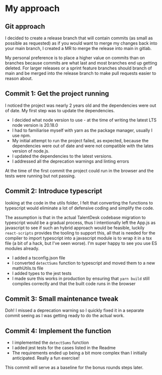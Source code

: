 # My approach

## Git approach

I decided to create a release branch that will contain commits (as small as possible as requested) as if you would want to merge my changes back into your main branch, I created a MR to merge the release into main in gitlab.

My personal preference is to place a higher value on commits than on branches because commits are what last and most branches end up getting deleted. For larger releases or a sprint feature branches should branch of main and be merged into the release branch to make pull requests easier to reason about.

## Commit 1: Get the project running

I noticed the project was nearly 2 years old and the dependencies were out of date. My first step was to update the dependencies.

- I decided what node version to use - at the time of writing the latest LTS node version is 20.18.0
- I had to familiarise myself with yarn as the package manager, usually I use npm.
- My initial attempt to run the project failed, as expected, because the dependencies were out of date and were not compatible with the lates version of node.js.
- I updated the dependencies to the latest versions.
- I addressed all the deprecation warnings and linting errors

At the time of the first commit the project could run in the browser and the tests were running but not passing.

## Commit 2: Introduce typescript

looking at the code in the utils folder, I felt that converting the functions to typescript would eliminate a lot of defensive coding and simplify the code.

The assumption is that in the actual TalentDesk codebase migration to typescript would be a gradual process, thus I intentionally left the App.js as javascript to see if such an hybrid approach would be feasible, luckily `react-scripts` provides the tooling to support this, all that is needed for the compiler to import typescript into a javascript module is to wrap it in a tsx file (a bit of a hack, but I've seen worse). I'm super happy to see you use ES modules already.

- I added a tsconfig.json file
- I converted `detectSums` function to typescript and moved them to a new mathUtils.ts file
- I added types to the jest tests
- I made sure this works in production by ensuring that `yarn build` still compiles correctly and that the built code runs in the browser

## Commit 3: Small maintenance tweak

Doh! I missed a deprecation warning so I quickly fixed it in a separate commit seeing as I was getting ready to do the actual work.

## Commit 4: Implement the function

- I implemented the `detectSums` function
- I added jest tests for the cases listed in the Readme
- The requirements ended up being a bit more complex than I initially anticipated. Really a fun exercise!

This commit will serve as a baseline for the bonus rounds steps later.
